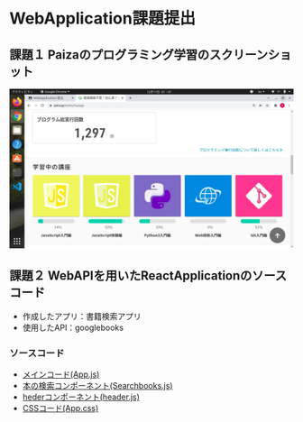 # WebApplication課題提出

## 課題１  Paizaのプログラミング学習のスクリーンショット
![スクリーンショット](./public/p1.png)

## 課題２  WebAPIを用いたReactApplicationのソースコード
* 作成したアプリ：書籍検索アプリ
* 使用したAPI：googlebooks

### ソースコード
* [メインコード(App.js)](./src/App.js)
* [本の検索コンポーネント(Searchbooks.js)](./src/Searchbooks.js)
* [hederコンポーネント(header.js)](./src/header.js)
* [CSSコード(App.css)](./src/App.css)